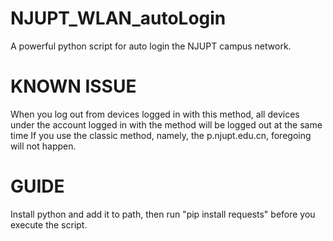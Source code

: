 # NJUPT_WLAN_autoLogin
A powerful python script for auto login the NJUPT campus network.


# KNOWN ISSUE
When you log out from devices logged in with this method, all devices under the account logged in with the method will be logged out at the same time
If you use the classic method, namely, the p.njupt.edu.cn, foregoing will not happen.

# GUIDE
Install python and add it to path, then run
"pip install requests"
before you execute the script.

